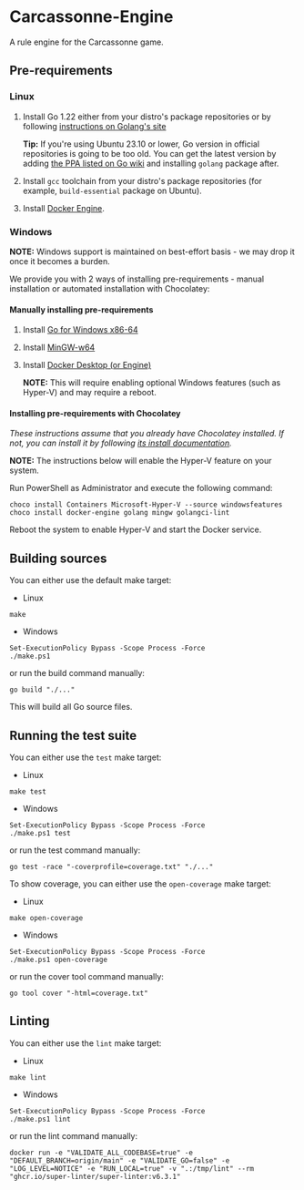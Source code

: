 # Carcassonne-Engine

A rule engine for the Carcassonne game.

## Pre-requirements

### Linux

1. Install Go 1.22 either from your distro's package repositories or by following [instructions on Golang's site](https://go.dev/doc/install)

   **Tip:** If you're using Ubuntu 23.10 or lower, Go version in official repositories is going to be too old.
   You can get the latest version by adding [the PPA listed on Go wiki](https://go.dev/wiki/Ubuntu) and installing `golang` package after.
2. Install `gcc` toolchain from your distro's package repositories (for example, `build-essential` package on Ubuntu).
3. Install [Docker Engine](https://docs.docker.com/engine/install/).

### Windows

**NOTE:** Windows support is maintained on best-effort basis - we may drop it once it becomes a burden.

We provide you with 2 ways of installing pre-requirements - manual installation or automated installation with Chocolatey:

#### Manually installing pre-requirements

1. Install [Go for Windows x86-64](https://go.dev/dl/)
2. Install [MinGW-w64](https://github.com/niXman/mingw-builds-binaries)
3. Install [Docker Desktop (or Engine)](https://docs.docker.com/desktop/install/windows-install/)

   **NOTE:** This will require enabling optional Windows features (such as Hyper-V) and may require a reboot.

#### Installing pre-requirements with Chocolatey

*These instructions assume that you already have Chocolatey installed. If not, you can install it by following [its install documentation](https://chocolatey.org/install).*

**NOTE:** The instructions below will enable the Hyper-V feature on your system.

Run PowerShell as Administrator and execute the following command:
```console
choco install Containers Microsoft-Hyper-V --source windowsfeatures
choco install docker-engine golang mingw golangci-lint
```

Reboot the system to enable Hyper-V and start the Docker service.

## Building sources

You can either use the default make target:
- Linux
```console
make
```
- Windows
```console
Set-ExecutionPolicy Bypass -Scope Process -Force
./make.ps1
```
or run the build command manually:
```console
go build "./..."
```

This will build all Go source files.

## Running the test suite

You can either use the `test` make target:
- Linux
```console
make test
```
- Windows
```console
Set-ExecutionPolicy Bypass -Scope Process -Force
./make.ps1 test
```
or run the test command manually:
```console
go test -race "-coverprofile=coverage.txt" "./..."
```

To show coverage, you can either use the `open-coverage` make target:
- Linux
```console
make open-coverage
```
- Windows
```console
Set-ExecutionPolicy Bypass -Scope Process -Force
./make.ps1 open-coverage
```
or run the cover tool command manually:
```console
go tool cover "-html=coverage.txt"
```

## Linting

You can either use the `lint` make target:
- Linux
```console
make lint
```
- Windows
```console
Set-ExecutionPolicy Bypass -Scope Process -Force
./make.ps1 lint
```
or run the lint command manually:
```console
docker run -e "VALIDATE_ALL_CODEBASE=true" -e "DEFAULT_BRANCH=origin/main" -e "VALIDATE_GO=false" -e "LOG_LEVEL=NOTICE" -e "RUN_LOCAL=true" -v ".:/tmp/lint" --rm "ghcr.io/super-linter/super-linter:v6.3.1"
```
